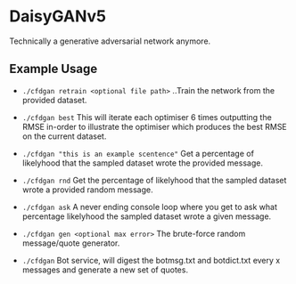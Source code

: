 # DaisyGANv5
Technically a generative adversarial network anymore. 

## Example Usage
- ```./cfdgan retrain <optional file path>```
..Train the network from the provided dataset.

- ```./cfdgan best```
This will iterate each optimiser 6 times outputting the RMSE in-order to illustrate the optimiser which produces the best RMSE on the current dataset.

- ```./cfdgan "this is an example scentence"```
Get a percentage of likelyhood that the sampled dataset wrote the provided message.

- ```./cfdgan rnd```
Get the percentage of likelyhood that the sampled dataset wrote a provided random message.

- ```./cfdgan ask```
A never ending console loop where you get to ask what percentage likelyhood the sampled dataset wrote a given message.

- ```./cfdgan gen <optional max error>```
The brute-force random message/quote generator.

- ```./cfdgan```
Bot service, will digest the botmsg.txt and botdict.txt every x messages and generate a new set of quotes.
